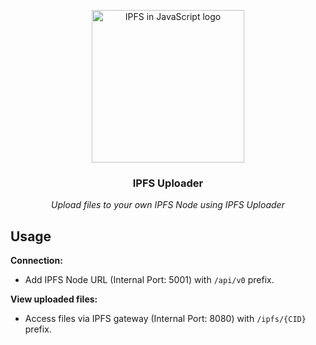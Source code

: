 <p align="center">
  <a href="https://js.ipfs.io" title="JS IPFS">
    <img src="https://ipfs.io/ipfs/Qme6KJdKcp85TYbLxuLV7oQzMiLremD7HMoXLZEmgo6Rnh/js-ipfs-sticker.png" alt="IPFS in JavaScript logo" width="244" />
  </a>
</p>

<h3 align="center"><b>IPFS Uploader</b></h3>

<p align="center">
  <i>Upload files to your own IPFS Node using IPFS Uploader</i>
</p>

## Usage
**Connection:**
- Add IPFS Node URL (Internal Port: 5001) with `/api/v0` prefix.

**View uploaded files:**
- Access files via IPFS gateway (Internal Port: 8080) with `/ipfs/{CID}` prefix.
